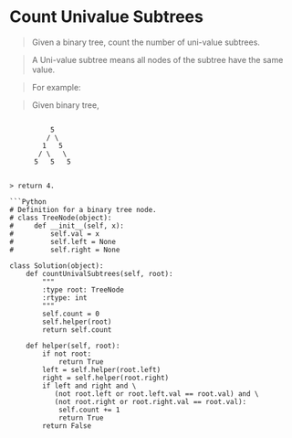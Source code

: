 # Count Univalue Subtrees

> Given a binary tree, count the number of uni-value subtrees.

> A Uni-value subtree means all nodes of the subtree have the same value.

> For example:

> Given binary tree,

> ```
              5
             / \
            1   5
           / \   \
          5   5   5
```

> return 4.

```Python
# Definition for a binary tree node.
# class TreeNode(object):
#     def __init__(self, x):
#         self.val = x
#         self.left = None
#         self.right = None

class Solution(object):
    def countUnivalSubtrees(self, root):
        """
        :type root: TreeNode
        :rtype: int
        """
        self.count = 0
        self.helper(root)
        return self.count

    def helper(self, root):
        if not root:
            return True
        left = self.helper(root.left)
        right = self.helper(root.right)
        if left and right and \
           (not root.left or root.left.val == root.val) and \
           (not root.right or root.right.val == root.val):
            self.count += 1
            return True
        return False
```
